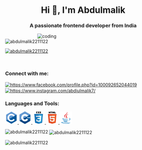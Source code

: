 <h1 align="center">Hi 👋, I'm Abdulmalik</h1>
<h3 align="center">A passionate frontend developer from India</h3>
<img align="right" ah alt= "coding" width="400" src="https://www.google.com/url?sa=i&url=https%3A%2F%2Fgithub.com%2Frudrabarad%2FGifs&psig=AOvVaw1Nx2FAUfujx9u0aTW9uFVN&ust=1716643407329000&source=images&cd=vfe&opi=89978449&ved=0CBEQjRxqFwoTCIC-l5axpoYDFQAAAAAdAAAAABAE">

<p align="left"> <img src="https://komarev.com/ghpvc/?username=abdulmalik2211122&label=Profile%20views&color=0e75b6&style=flat" alt="abdulmalik2211122" /> </p>

<p align="left"> <a href="https://github.com/ryo-ma/github-profile-trophy"><img src="https://github-profile-trophy.vercel.app/?username=abdulmalik2211122" alt="abdulmalik2211122" /></a> </p>

<p align="left"> <a href="https://twitter.com/" target="blank"><img src="https://img.shields.io/twitter/follow/?logo=twitter&style=for-the-badge" alt="" /></a> </p>

<h3 align="left">Connect with me:</h3>
<p align="left">
<a href="https://fb.com/https://www.facebook.com/profile.php?id=100092652044019" target="blank"><img align="center" src="https://raw.githubusercontent.com/rahuldkjain/github-profile-readme-generator/master/src/images/icons/Social/facebook.svg" alt="https://www.facebook.com/profile.php?id=100092652044019" height="30" width="40" /></a>
<a href="https://instagram.com/https://www.instagram.com/abdiulmalik7/" target="blank"><img align="center" src="https://raw.githubusercontent.com/rahuldkjain/github-profile-readme-generator/master/src/images/icons/Social/instagram.svg" alt="https://www.instagram.com/abdiulmalik7/" height="30" width="40" /></a>
</p>

<h3 align="left">Languages and Tools:</h3>
<p align="left"> <a href="https://www.cprogramming.com/" target="_blank" rel="noreferrer"> <img src="https://raw.githubusercontent.com/devicons/devicon/master/icons/c/c-original.svg" alt="c" width="40" height="40"/> </a> <a href="https://www.w3schools.com/cpp/" target="_blank" rel="noreferrer"> <img src="https://raw.githubusercontent.com/devicons/devicon/master/icons/cplusplus/cplusplus-original.svg" alt="cplusplus" width="40" height="40"/> </a> <a href="https://www.w3schools.com/css/" target="_blank" rel="noreferrer"> <img src="https://raw.githubusercontent.com/devicons/devicon/master/icons/css3/css3-original-wordmark.svg" alt="css3" width="40" height="40"/> </a> <a href="https://www.w3.org/html/" target="_blank" rel="noreferrer"> <img src="https://raw.githubusercontent.com/devicons/devicon/master/icons/html5/html5-original-wordmark.svg" alt="html5" width="40" height="40"/> </a> <a href="https://www.java.com" target="_blank" rel="noreferrer"> <img src="https://raw.githubusercontent.com/devicons/devicon/master/icons/java/java-original.svg" alt="java" width="40" height="40"/> </a> </p>

<p><img align="left" src="https://github-readme-stats.vercel.app/api/top-langs?username=abdulmalik2211122&show_icons=true&locale=en&layout=compact" alt="abdulmalik2211122" /></p>

<p>&nbsp;<img align="center" src="https://github-readme-stats.vercel.app/api?username=abdulmalik2211122&show_icons=true&locale=en" alt="abdulmalik2211122" /></p>

<p><img align="center" src="https://github-readme-streak-stats.herokuapp.com/?user=abdulmalik2211122&" alt="abdulmalik2211122" /></p>

